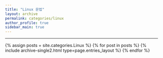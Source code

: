 ```yaml
---
title: "Linux 문법"
layout: archive
permalink: categories/linux
author_profile: true
sidebar_main: true
---
```


<!-- 공백이 포함되어 있는 카테고리 이름의 경우 site.categories['a b c'] 이런식으로! -->

***

{% assign posts = site.categories.Linux %}
{% for post in posts %} {% include archive-single2.html type=page.entries_layout %} {% endfor %}
